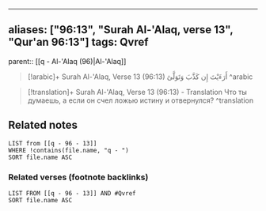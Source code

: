 
---
aliases: ["96:13", "Surah Al-'Alaq, verse 13", "Qur'an 96:13"]
tags: Qvref
---

parent:: [[q - Al-'Alaq (96)|Al-'Alaq]]

> [!arabic]+ Surah Al-'Alaq, Verse 13 (96:13)
> <span class="quran-arabic">أَرَءَيْتَ إِن كَذَّبَ وَتَوَلَّىٰٓ</span>
^arabic

> [!translation]+ Surah Al-'Alaq, Verse 13 (96:13) - Translation
> Что ты думаешь, а если он счел ложью истину и отвернулся?
^translation



## Related notes
```dataview
LIST from [[q - 96 - 13]]
WHERE !contains(file.name, "q - ")
SORT file.name ASC
```

### Related verses (footnote backlinks)
```dataview
LIST FROM [[q - 96 - 13]] AND #Qvref
SORT file.name ASC
```

